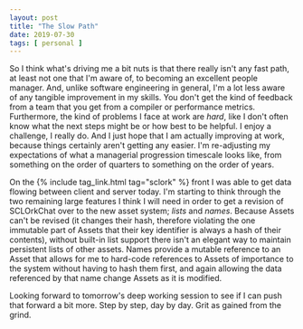 ```yaml
---
layout: post
title: "The Slow Path"
date: 2019-07-30
tags: [ personal ]
---
```


So I think what's driving me a bit nuts is that there really isn't any fast path, at least not one that I'm aware of, to
becoming an excellent people manager. And, unlike software engineering in general, I'm a lot less aware of any tangible
improvement in my skills. You don't get the kind of feedback from a team that you get from a compiler or performance
metrics. Furthermore, the kind of problems I face at work are *hard*, like I don't often know what the next steps might
be or how best to be helpful. I enjoy a challenge, I really do. And I just hope that I am actually improving at work,
because things certainly aren't getting any easier. I'm re-adjusting my expectations of what a managerial progression
timescale looks like, from something on the order of quarters to something on the order of years.

On the {% include tag_link.html tag="sclork" %} front I was able to get data flowing between client and server today.
I'm starting to think through the two remaining large features I think I will need in order to get a revision of
SCLOrkChat over to the new asset system; *lists* and *names*. Because Assets can't be revised (it changes their hash,
therefore violating the one immutable part of Assets that their key identifier is always a hash of their contents),
without built-in list support there isn't an elegant way to maintain persistent lists of other assets. Names provide a
mutable reference to an Asset that allows for me to hard-code references to Assets of importance to the system without
having to hash them first, and again allowing the data referenced by that name change Assets as it is modified.

Looking forward to tomorrow's deep working session to see if I can push that forward a bit more. Step by step, day by
day. Grit as gained from the grind.

